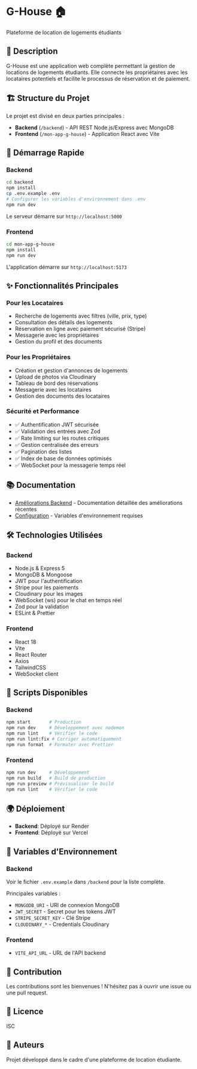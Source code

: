 # G-House 🏠

Plateforme de location de logements étudiants

## 📖 Description

G-House est une application web complète permettant la gestion de locations de logements étudiants. Elle connecte les propriétaires avec les locataires potentiels et facilite le processus de réservation et de paiement.

## 🏗️ Structure du Projet

Le projet est divisé en deux parties principales :

- **Backend** (`/backend`) - API REST Node.js/Express avec MongoDB
- **Frontend** (`/mon-app-g-house`) - Application React avec Vite

## 🚀 Démarrage Rapide

### Backend

```bash
cd backend
npm install
cp .env.example .env
# Configurer les variables d'environnement dans .env
npm run dev
```

Le serveur démarre sur `http://localhost:5000`

### Frontend

```bash
cd mon-app-g-house
npm install
npm run dev
```

L'application démarre sur `http://localhost:5173`

## ✨ Fonctionnalités Principales

### Pour les Locataires
- Recherche de logements avec filtres (ville, prix, type)
- Consultation des détails des logements
- Réservation en ligne avec paiement sécurisé (Stripe)
- Messagerie avec les propriétaires
- Gestion du profil et des documents

### Pour les Propriétaires
- Création et gestion d'annonces de logements
- Upload de photos via Cloudinary
- Tableau de bord des réservations
- Messagerie avec les locataires
- Gestion des documents des locataires

### Sécurité et Performance
- ✅ Authentification JWT sécurisée
- ✅ Validation des entrées avec Zod
- ✅ Rate limiting sur les routes critiques
- ✅ Gestion centralisée des erreurs
- ✅ Pagination des listes
- ✅ Index de base de données optimisés
- ✅ WebSocket pour la messagerie temps réel

## 📚 Documentation

- [Améliorations Backend](./backend/IMPROVEMENTS.md) - Documentation détaillée des améliorations récentes
- [Configuration](./backend/.env.example) - Variables d'environnement requises

## 🛠️ Technologies Utilisées

### Backend
- Node.js & Express 5
- MongoDB & Mongoose
- JWT pour l'authentification
- Stripe pour les paiements
- Cloudinary pour les images
- WebSocket (ws) pour le chat en temps réel
- Zod pour la validation
- ESLint & Prettier

### Frontend
- React 18
- Vite
- React Router
- Axios
- TailwindCSS
- WebSocket client

## 🔧 Scripts Disponibles

### Backend
```bash
npm start       # Production
npm run dev     # Développement avec nodemon
npm run lint    # Vérifier le code
npm run lint:fix # Corriger automatiquement
npm run format  # Formater avec Prettier
```

### Frontend
```bash
npm run dev     # Développement
npm run build   # Build de production
npm run preview # Prévisualiser le build
npm run lint    # Vérifier le code
```

## 🌍 Déploiement

- **Backend**: Déployé sur Render
- **Frontend**: Déployé sur Vercel

## 📝 Variables d'Environnement

### Backend
Voir le fichier `.env.example` dans `/backend` pour la liste complète.

Principales variables :
- `MONGODB_URI` - URI de connexion MongoDB
- `JWT_SECRET` - Secret pour les tokens JWT
- `STRIPE_SECRET_KEY` - Clé Stripe
- `CLOUDINARY_*` - Credentials Cloudinary

### Frontend
- `VITE_API_URL` - URL de l'API backend

## 🤝 Contribution

Les contributions sont les bienvenues ! N'hésitez pas à ouvrir une issue ou une pull request.

## 📄 Licence

ISC

## 👥 Auteurs

Projet développé dans le cadre d'une plateforme de location étudiante.

